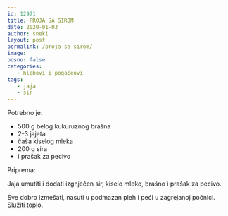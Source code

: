 ```yaml
---
id: 12971
title: PROJA SA SIROM
date: 2020-01-03
author: sneki
layout: post
permalink: /proja-sa-sirom/
image: 
posno: false
categories:
   - hlebovi i pogačeovi
tags:
   - jaja
   - sir
---
```

Potrebno je:

* 500 g belog kukuruznog brašna  
* 2-3 jajeta
* čaša kiselog mleka
* 200 g sira 
* i prašak za pecivo

Priprema:

Jaja umutiti i dodati izgnječen sir, kiselo mleko, brašno i prašak za pecivo. 

Sve dobro izmešati, nasuti u podmazan pleh i peći u zagrejanoj poćnici. Služiti toplo.
  

